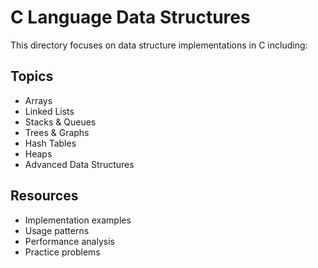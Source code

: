 # C Language Data Structures

This directory focuses on data structure implementations in C including:

## Topics
- Arrays
- Linked Lists
- Stacks & Queues
- Trees & Graphs
- Hash Tables
- Heaps
- Advanced Data Structures

## Resources
- Implementation examples
- Usage patterns
- Performance analysis
- Practice problems
